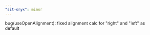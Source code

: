 ```yaml
---
"sit-onyx": minor
---
```


bug(useOpenAlignment): fixed alignment calc for "right" and "left" as default
